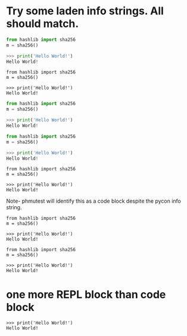 # Try some laden info strings. All should match.

```python extraneous info string extension
from hashlib import sha256
m = sha256()
```
```python extraneous info string extension
>>> print('Hello World!')
Hello World!
```


```python3 extraneous info string extension
from hashlib import sha256
m = sha256()
```
```python3 extraneous info string extension
>>> print('Hello World!')
Hello World!
```


```py extraneous info string extension
from hashlib import sha256
m = sha256()
```
```py extraneous info string extension
>>> print('Hello World!')
Hello World!
```


```py extraneous info string extension
from hashlib import sha256
m = sha256()
```
```py extraneous info string extension
>>> print('Hello World!')
Hello World!
```


```py3 extraneous info string extension
from hashlib import sha256
m = sha256()
```
```py3 extraneous info string extension
>>> print('Hello World!')
Hello World!
```

Note- phmutest will identify this as a code block despite the pycon info string.
```pycon extraneous info string extension
from hashlib import sha256
m = sha256()
```
```pycon extraneous info string extension
>>> print('Hello World!')
Hello World!
```


```{ .python } pycon extraneous info string extension
from hashlib import sha256
m = sha256()
```
```{ .python }  extraneous info string extension
>>> print('Hello World!')
Hello World!
```

# one more REPL block than code block
```py3 extraneous info string extension
>>> print('Hello World!')
Hello World!
```

